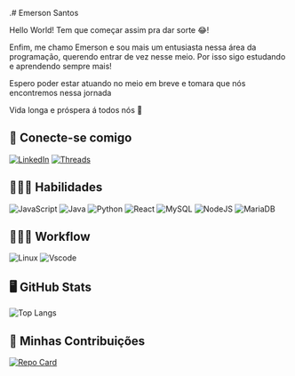 .# Emerson Santos

Hello World!
Tem que começar assim pra dar sorte 😂!

Enfim, me chamo Emerson e sou mais um entusiasta nessa área da programação, querendo entrar de vez nesse meio. Por isso sigo estudando e aprendendo sempre mais!

Espero poder estar atuando no meio em breve e tomara que nós encontremos nessa jornada 

Vida longa e próspera á todos nós 🖖

## 🔗 Conecte-se comigo 
[![LinkedIn](https://img.shields.io/badge/LinkedIn-0077B5?style=for-the-badge&logo=linkedin)](https://www.linkedin.com/in/oemersonsa/)
[![Threads](https://img.shields.io/badge/Threads-000?style=for-the-badge&logo=threads)](https://www.threads.net/oemersonsa)

## 👨🏿‍🔧 Habilidades

![JavaScript](https://img.shields.io/badge/JavaScript-F7DF1E?style=for-the-badge&logo=javascript&logoColor=black)
![Java](https://img.shields.io/badge/java-%23ED8B00.svg?style=for-the-badge&logo=openjdk&logoColor=white)
![Python](https://img.shields.io/badge/python-3670A0?style=for-the-badge&logo=python&logoColor=ffdd54)
![React](https://img.shields.io/badge/React-20232A?style=for-the-badge&logo=react&logoColor=61DAFB)
![MySQL](https://img.shields.io/badge/MySQL-00000F?style=for-the-badge&logo=mysql&logoColor=white)
![NodeJS](https://img.shields.io/badge/node.js-6DA55F?style=for-the-badge&logo=node.js&logoColor=white)
![MariaDB](https://img.shields.io/badge/MariaDB-003545?style=for-the-badge&logo=mariadb&logoColor=white)

## 👨🏿‍💻 Workflow
![Linux](https://img.shields.io/badge/Linux-000?style=for-the-badge&logo=linux&logoColor=FCC624)
![Vscode](https://img.shields.io/badge/Vscode-007ACC?style=for-the-badge&logo=visual-studio-code&logoColor=white)

## 🖥️ GitHub Stats

![Top Langs](https://github-readme-stats-git-masterrstaa-rickstaa.vercel.app/api/top-langs/?username=oemersonsa&layout=compact&bg_color=fff&border_color=000&title_color=000&text_color=000)

## 🤝 Minhas Contribuições

[![Repo Card](https://github-readme-stats.vercel.app/api/pin/?username=oemersonsa&repo=dio-lab-open-source&bg_color=fff&border_color=000&show_icons=true&icon_color=000&title_color=000&text_color=000)](https://github.com/oemersonsa/dio-lab-open-source)
